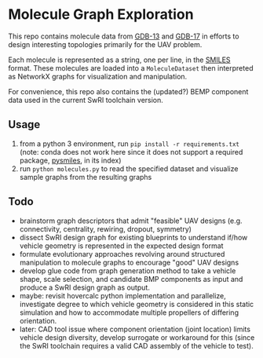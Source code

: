 # Molecule Graph Exploration

This repo contains molecule data from [GDB-13](https://pubs.acs.org/doi/abs/10.1021/ja902302h) and [GDB-17](https://pubs.acs.org/doi/abs/10.1021/ci300415d) in efforts to design interesting topologies primarily for the UAV problem.

Each molecule is represented as a string, one per line, in the [SMILES](https://en.wikipedia.org/wiki/Simplified_molecular-input_line-entry_system) format. These molecules are loaded into a `MoleculeDataset` then interpreted as NetworkX graphs for visualization and manipulation.

For convenience, this repo also contains the (updated?) BEMP component data used in the current SwRI toolchain version.


## Usage

1. from a python 3 environment, run `pip install -r requirements.txt` (note: conda does not work here since it does not support a required package, [pysmiles](https://pypi.org/project/pysmiles/), in its index)
2. run `python molecules.py` to read the specified dataset and visualize sample graphs from the resulting graphs

## Todo

- brainstorm graph descriptors that admit "feasible" UAV designs (e.g. connectivity, centrality, rewiring, dropout, symmetry)
- dissect SwRI design graph for existing blueprints to understand if/how vehicle geometry is represented in the expected design format
- formulate evolutionary approaches revolving around structured manipulation to molecule graphs to encourage "good" UAV designs
- develop glue code from graph generation method to take a vehicle shape, scale selection, and candidate BMP components as input and produce a SwRI design graph as output.
- maybe: revisit hovercalc python implementation and parallelize, investigate degree to which vehicle geometry is considered in this static simulation and how to accommodate multiple propellers of differing orientation.
- later: CAD tool issue where component orientation (joint location) limits vehicle design diversity, develop surrogate or workaround for this (since the SwRI toolchain requires a valid CAD assembly of the vehicle to test).
